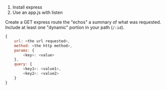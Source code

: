 1. Install express
2. Use an app.js with listen

Create a GET express route the "echos" a summary of what was
requested. Include at least one "dynamic" portion in your path (`/:id`).

```js
{
    url: <the url requested>,
    method: <the http method>,
    params: {
        <key>: <value>
    },
    query: {
        <key1>: <value1>,
        <key2>: <value2>
    }
}
```